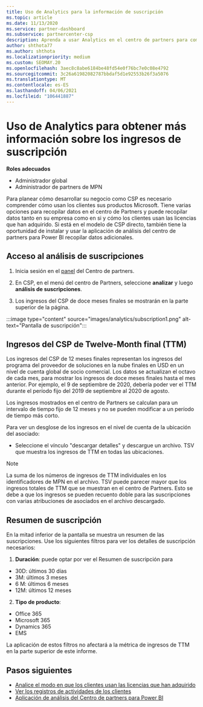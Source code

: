 ```yaml
---
title: Uso de Analytics para la información de suscripción
ms.topic: article
ms.date: 11/13/2020
ms.service: partner-dashboard
ms.subservice: partnercenter-csp
description: Aprenda a usar Analytics en el centro de partners para comprender mejor su negocio y cómo los clientes usan las licencias que ha adquirido.
author: shthota77
ms.author: shthota
ms.localizationpriority: medium
ms.custom: SEOMAY.20
ms.openlocfilehash: 3aec8c8abe6184be48fd54e0f76bc7e0c08e4792
ms.sourcegitcommit: 3c26a61982082787bbdaf5d1e92553b26f3a5076
ms.translationtype: MT
ms.contentlocale: es-ES
ms.lasthandoff: 04/06/2021
ms.locfileid: "106441887"
---
```

# <a name="use-analytics-to-learn-more-about-subscription-revenue"></a>Uso de Analytics para obtener más información sobre los ingresos de suscripción

**Roles adecuados**

- Administrador global
- Administrador de partners de MPN

Para planear cómo desarrollar su negocio como CSP es necesario comprender cómo usan los clientes sus productos Microsoft. Tiene varias opciones para recopilar datos en el centro de Partners y puede recopilar datos tanto en su empresa como en si y cómo los clientes usan las licencias que han adquirido. Si está en el modelo de CSP directo, también tiene la oportunidad de instalar y usar la aplicación de análisis del centro de partners para Power BI recopilar datos adicionales.

## <a name="access-to-the-subscription-analytics"></a>Acceso al análisis de suscripciones

1. Inicia sesión en el [panel](https://partner.microsoft.com/dashboard/home) del Centro de partners.
1. En CSP, en el menú del centro de Partners, seleccione **analizar** y luego **análisis de suscripciones**.

1. Los ingresos del CSP de doce meses finales se mostrarán en la parte superior de la página.

:::image type="content" source="images/analytics/subscription1.png" alt-text="Pantalla de suscripción":::

## <a name="trailing-twelve-month-ttm-csp-revenue"></a>Ingresos del CSP de Twelve-Month final (TTM)

Los ingresos del CSP de 12 meses finales representan los ingresos del programa del proveedor de soluciones en la nube finales en USD en un nivel de cuenta global de socio comercial. Los datos se actualizan el octavo de cada mes, para mostrar los ingresos de doce meses finales hasta el mes anterior. Por ejemplo, el 9 de septiembre de 2020, debería poder ver el TTM durante el período fijo del 2019 de septiembre al 2020 de agosto.

Los ingresos mostrados en el centro de Partners se calculan para un intervalo de tiempo fijo de 12 meses y no se pueden modificar a un período de tiempo más corto.

Para ver un desglose de los ingresos en el nivel de cuenta de la ubicación del asociado:

- Seleccione el vínculo "descargar detalles" y descargue un archivo. TSV que muestra los ingresos de TTM en todas las ubicaciones.

>[!NOTE] 
>La suma de los números de ingresos de TTM individuales en los identificadores de MPN en el archivo. TSV puede parecer mayor que los ingresos totales de TTM que se muestran en el centro de Partners. Esto se debe a que los ingresos se pueden recuento doble para las suscripciones con varias atribuciones de asociados en el archivo descargado.

## <a name="subscription-summary"></a>Resumen de suscripción

En la mitad inferior de la pantalla se muestra un resumen de las suscripciones. Use los siguientes filtros para ver los detalles de suscripción necesarios:  

1. **Duración**: puede optar por ver el Resumen de suscripción para 

- 30D: últimos 30 días
- 3M: últimos 3 meses
- 6 M: últimos 6 meses
- 12M: últimos 12 meses

2. **Tipo de producto**:
 
- Office 365
- Microsoft 365
- Dynamics 365
- EMS

La aplicación de estos filtros no afectará a la métrica de ingresos de TTM en la parte superior de este informe.


 
## <a name="next-steps"></a>Pasos siguientes

- [Analice el modo en que los clientes usan las licencias que han adquirido](increasing-adoption-and-satisfaction.md)  
- [Ver los registros de actividades de los clientes](activity-logs.md)
- [Aplicación de análisis del Centro de partners para Power BI](power-bi-app-for-direct-partners.md)






